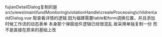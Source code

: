fujianDetailDialog复制的是 src\views\main\fundMonitoring\violationHandle\createProcessing\children\addDialog.vue  取查看详情的逻辑
因为福建需要table和form调换位置，并且添加时候工作流的动态表单 本身那个弹窗组件逻辑已经很混乱 故采用单独复制一份 而不是直接在原来的基础上改 